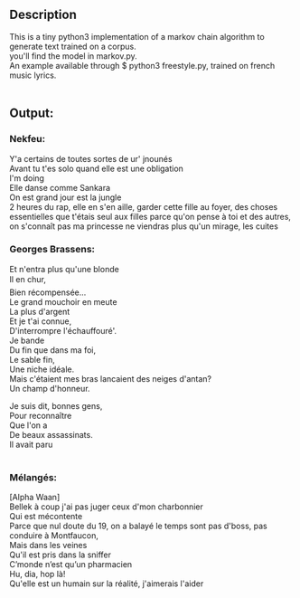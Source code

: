 ## Description

This is a tiny python3 implementation of a markov chain algorithm to generate text trained on a corpus.<br>
you'll find the model in markov.py.<br>
An example available through $ python3 freestyle.py, trained on french music lyrics.<br><br>

## Output:

### Nekfeu:

 Y'a certains de toutes sortes de ur' jnounés <br>
 Avant tu t'es solo quand elle est une obligation<br>
 I'm doing<br>
 Elle danse comme Sankara<br>
 On est grand jour est la jungle<br>
 2 heures du rap, elle en s'en aille, garder cette fille au foyer, des choses essentielles que t'étais seul aux filles parce qu'on pense à toi et des autres, on s'connaît pas ma princesse ne viendras plus qu'un mirage, les cuites<br>


### Georges Brassens:

 Et n'entra plus qu'une blonde<br>
 Il en chur,<br>
 Bien récompensée...<br>
 Le grand mouchoir en meute<br>
 La plus d'argent<br>
 Et je t'ai connue,<br>
 D'interrompre l'échauffouré'.<br>
 Je bande<br>
 Du fin que dans ma foi,<br>
 Le sable fin,<br>
 Une niche idéale.<br>
 Mais c'étaient mes bras lancaient des neiges d'antan?<br>
 Un champ d'honneur.<br>

Je suis dit, bonnes gens,<br>
Pour reconnaître<br>
Que l'on a<br>
De beaux assassinats.<br>
Il avait paru<br>
<br>

### Mélangés:

 [Alpha Waan]<br>
 Bellek à coup j'ai pas juger ceux d'mon charbonnier<br>
 Qui est mécontente<br>
 Parce que nul doute du 19, on a balayé le temps sont pas d'boss, pas conduire à Montfaucon,<br>
 Mais dans les veines<br>
 Qu'il est pris dans la sniffer<br>
 C’monde n’est qu’un pharmacien<br>
 Hu, dia, hop là!<br>
 Qu'elle est un humain sur la réalité, j'aimerais l'aider<br>
